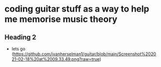 # coding guitar stuff as a way to help me memorise music theory
## Heading 2
* lets go
(https://github.com/ivanherselman1/guitar/blob/main/Screenshot%202021-02-18%20at%2009.33.49.png?raw=true)

